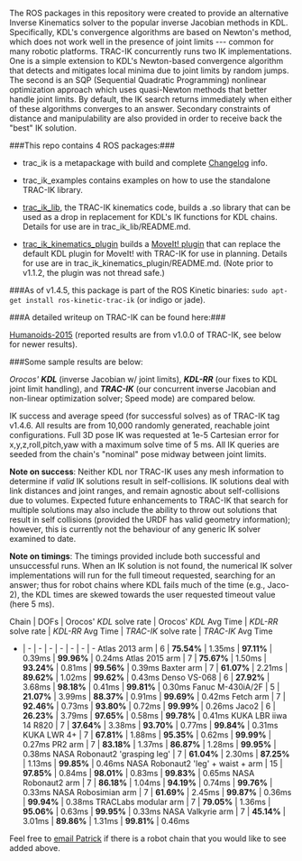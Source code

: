 The ROS packages in this repository were created to provide an alternative
Inverse Kinematics solver to the popular inverse Jacobian methods in KDL.
Specifically, KDL's convergence algorithms are based on Newton's method, which
does not work well in the presence of joint limits --- common for many robotic
platforms.  TRAC-IK concurrently runs two IK implementations.  One is a simple
extension to KDL's Newton-based convergence algorithm that detects and
mitigates local minima due to joint limits by random jumps.  The second is an
SQP (Sequential Quadratic Programming) nonlinear optimization approach which
uses quasi-Newton methods that better handle joint limits.  By default, the IK
search returns immediately when either of these algorithms converges to an
answer.  Secondary constraints of distance and manipulability are also provided 
in order to receive back the "best" IK solution.

###This repo contains 4 ROS packages:###

- trac\_ik is a metapackage with build and complete [Changelog](https://bitbucket.org/traclabs/trac_ik/src/HEAD/trac_ik/CHANGELOG.rst) info.

- trac\_ik\_examples contains examples on how to use the standalone TRAC-IK library.

- [trac\_ik\_lib](https://bitbucket.org/traclabs/trac_ik/src/HEAD/trac_ik_lib), the TRAC-IK kinematics code,
builds a .so library that can be used as a drop in replacement for KDL's IK
functions for KDL chains. Details for use are in trac\_ik\_lib/README.md.

- [trac\_ik\_kinematics\_plugin](https://bitbucket.org/traclabs/trac_ik/src/HEAD/trac_ik_kinematics_plugin) builds a [MoveIt! plugin](http://moveit.ros.org/documentation/concepts/#kinematics) that can
replace the default KDL plugin for MoveIt! with TRAC-IK for use in planning.
Details for use are in trac\_ik\_kinematics\_plugin/README.md. (Note prior to v1.1.2, the plugin was not thread safe.)

###As of v1.4.5, this package is part of the ROS Kinetic binaries: `sudo apt-get install ros-kinetic-trac-ik` (or indigo or jade).

###A detailed writeup on TRAC-IK can be found here:###

[Humanoids-2015](https://personal.traclabs.com/~pbeeson/publications/b2hd-Beeson-humanoids-15.html) (reported results are from v1.0.0 of TRAC-IK, see below for newer results).

###Some sample results are below: 

_Orocos' **KDL**_ (inverse Jacobian w/ joint limits), _**KDL-RR**_ (our fixes to KDL joint limit handling), and _**TRAC-IK**_ (our concurrent inverse Jacobian and non-linear optimization solver; Speed mode) are compared below.

IK success and average speed (for successful solves) as of TRAC-IK tag v1.4.6.  All results are from 10,000 randomly generated, reachable joint configurations.  Full 3D pose IK was requested at 1e-5 Cartesian error for x,y,z,roll,pitch,yaw with a maximum solve time of 5 ms.  All IK queries are seeded from the chain's "nominal" pose midway between joint limits.

**Note on success**: Neither KDL nor TRAC-IK uses any mesh information to determine if _valid_ IK solutions result in self-collisions.  IK solutions deal with link distances and joint ranges, and remain agnostic about self-collisions due to volumes.  Expected future enhancements to TRAC-IK that search for multiple solutions may also include the ability to throw out solutions that result in self collisions (provided the URDF has valid geometry information); however, this is currently not the behaviour of any generic IK solver examined to date.

**Note on timings**: The timings provided include both successful and unsuccessful runs.  When an IK solution is not found, the numerical IK solver implementations will run for the full timeout requested, searching for an answer; thus for robot chains where KDL fails much of the time (e.g., Jaco-2), the KDL times are skewed towards the user requested timeout value (here 5 ms).  

Chain | DOFs | Orocos' _KDL_ solve rate | Orocos' _KDL_ Avg Time | _KDL-RR_ solve rate | _KDL-RR_ Avg Time | _TRAC-IK_ solve rate | _TRAC-IK_ Avg Time
- | - | - | - | - | - | - | -
Atlas 2013 arm | 6 | **75.54%** | 1.35ms | **97.11%** | 0.39ms | **99.96%** | 0.24ms
Atlas 2015 arm | 7 | **75.67%** | 1.50ms | **93.24%** | 0.81ms | **99.56%** | 0.39ms
Baxter arm | 7 | **61.07%** | 2.21ms | **89.62%** | 1.02ms | **99.62%** | 0.43ms
Denso VS-068 | 6 | **27.92%** | 3.68ms | **98.18%** | 0.41ms | **99.81%** | 0.30ms
Fanuc M-430iA/2F | 5 | **21.07%** | 3.99ms | **88.37%** | 0.91ms | **99.69%** | 0.42ms
Fetch arm | 7 | **92.46%** | 0.73ms | **93.80%** | 0.72ms | **99.99%** | 0.26ms
Jaco2 | 6 | **26.23%** | 3.79ms | **97.65%** | 0.58ms | **99.78%** | 0.41ms
KUKA LBR iiwa 14 R820 | 7 | **37.64%** | 3.38ms | **93.70%** | 0.77ms | **99.84%** | 0.31ms
KUKA LWR 4+ | 7 | **67.81%** | 1.88ms | **95.35%** | 0.62ms | **99.99%** | 0.27ms
PR2 arm | 7 | **83.18%** | 1.37ms | **86.87%** | 1.28ms | **99.95%** | 0.38ms
NASA Robonaut2 'grasping leg' | 7 | **61.04%** | 2.30ms | **87.25%** | 1.13ms | **99.85%** | 0.46ms
NASA Robonaut2 'leg' + waist + arm | 15 | **97.85%** | 0.84ms | **98.01%** | 0.83ms | **99.83%** | 0.65ms
NASA Robonaut2 arm | 7 | **86.18%** | 1.04ms | **94.19%** | 0.74ms | **99.76%** | 0.33ms
NASA Robosimian arm | 7 | **61.69%** | 2.45ms | **99.87%** | 0.36ms | **99.94%** | 0.38ms
TRACLabs modular arm | 7 | **79.05%** | 1.36ms | **95.06%** | 0.63ms | **99.95%** | 0.33ms
NASA Valkyrie arm | 7 | **45.14%** | 3.01ms | **89.86%** | 1.31ms | **99.81%** | 0.46ms

Feel free to [email Patrick](mailto:pbeeson@traclabs.com) if there is a robot chain that you would like to see added above.
